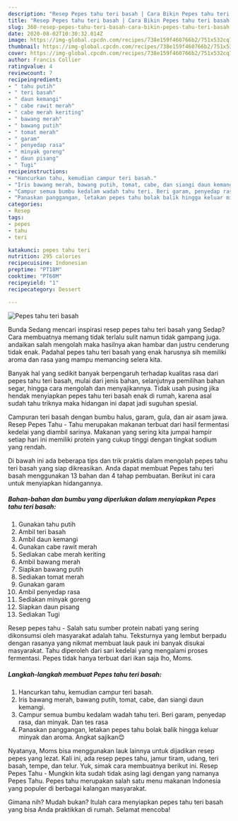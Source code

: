 ```yaml
---
description: "Resep Pepes tahu teri basah | Cara Bikin Pepes tahu teri basah Yang Bikin Ngiler"
title: "Resep Pepes tahu teri basah | Cara Bikin Pepes tahu teri basah Yang Bikin Ngiler"
slug: 360-resep-pepes-tahu-teri-basah-cara-bikin-pepes-tahu-teri-basah-yang-bikin-ngiler
date: 2020-08-02T10:30:32.014Z
image: https://img-global.cpcdn.com/recipes/738e159f460766b2/751x532cq70/pepes-tahu-teri-basah-foto-resep-utama.jpg
thumbnail: https://img-global.cpcdn.com/recipes/738e159f460766b2/751x532cq70/pepes-tahu-teri-basah-foto-resep-utama.jpg
cover: https://img-global.cpcdn.com/recipes/738e159f460766b2/751x532cq70/pepes-tahu-teri-basah-foto-resep-utama.jpg
author: Francis Collier
ratingvalue: 4
reviewcount: 7
recipeingredient:
- " tahu putih"
- " teri basah"
- " daun kemangi"
- " cabe rawit merah"
- " cabe merah keriting"
- " bawang merah"
- " bawang putih"
- " tomat merah"
- " garam"
- " penyedap rasa"
- " minyak goreng"
- " daun pisang"
- " Tugi"
recipeinstructions:
- "Hancurkan tahu, kemudian campur teri basah."
- "Iris bawang merah, bawang putih, tomat, cabe, dan siangi daun kemangi."
- "Campur semua bumbu kedalam wadah tahu teri. Beri garam, penyedap rasa, dan minyak. Dan tes rasa"
- "Panaskan panggangan, letakan pepes tahu bolak balik hingga keluar minyak dan aroma. Angkat sajikan😊"
categories:
- Resep
tags:
- pepes
- tahu
- teri

katakunci: pepes tahu teri 
nutrition: 295 calories
recipecuisine: Indonesian
preptime: "PT18M"
cooktime: "PT60M"
recipeyield: "1"
recipecategory: Dessert

---
```



![Pepes tahu teri basah](https://img-global.cpcdn.com/recipes/738e159f460766b2/751x532cq70/pepes-tahu-teri-basah-foto-resep-utama.jpg)

Bunda Sedang mencari inspirasi resep pepes tahu teri basah yang Sedap? Cara membuatnya memang tidak terlalu sulit namun tidak gampang juga. andaikan salah mengolah maka hasilnya akan hambar dan justru cenderung tidak enak. Padahal pepes tahu teri basah yang enak harusnya sih memiliki aroma dan rasa yang mampu memancing selera kita.

Banyak hal yang sedikit banyak berpengaruh terhadap kualitas rasa dari pepes tahu teri basah, mulai dari jenis bahan, selanjutnya pemilihan bahan segar, hingga cara mengolah dan menyajikannya. Tidak usah pusing jika hendak menyiapkan pepes tahu teri basah enak di rumah, karena asal sudah tahu triknya maka hidangan ini dapat jadi suguhan spesial.

Campuran teri basah dengan bumbu halus, garam, gula, dan air asam jawa. Resep Pepes Tahu - Tahu merupakan makanan terbuat dari hasil fermentasi kedelai yang diambil sarinya. Makanan yang sering kita jumpai hampir setiap hari ini memiliki protein yang cukup tinggi dengan tingkat sodium yang rendah.


Di bawah ini ada beberapa tips dan trik praktis dalam mengolah pepes tahu teri basah yang siap dikreasikan. Anda dapat membuat Pepes tahu teri basah menggunakan 13 bahan dan 4 tahap pembuatan. Berikut ini cara untuk menyiapkan hidangannya.

<!--inarticleads1-->

##### Bahan-bahan dan bumbu yang diperlukan dalam menyiapkan Pepes tahu teri basah:

1. Gunakan  tahu putih
1. Ambil  teri basah
1. Ambil  daun kemangi
1. Gunakan  cabe rawit merah
1. Sediakan  cabe merah keriting
1. Ambil  bawang merah
1. Siapkan  bawang putih
1. Sediakan  tomat merah
1. Gunakan  garam
1. Ambil  penyedap rasa
1. Sediakan  minyak goreng
1. Siapkan  daun pisang
1. Sediakan  Tugi


Resep pepes tahu - Salah satu sumber protein nabati yang sering dikonsumsi oleh masyarakat adalah tahu. Teksturnya yang lembut berpadu dengan rasanya yang nikmat membuat lauk pauk ini banyak disukai masyarakat. Tahu diperoleh dari sari kedelai yang mengalami proses fermentasi. Pepes tidak hanya terbuat dari ikan saja lho, Moms. 

<!--inarticleads2-->

##### Langkah-langkah membuat Pepes tahu teri basah:

1. Hancurkan tahu, kemudian campur teri basah.
1. Iris bawang merah, bawang putih, tomat, cabe, dan siangi daun kemangi.
1. Campur semua bumbu kedalam wadah tahu teri. Beri garam, penyedap rasa, dan minyak. Dan tes rasa
1. Panaskan panggangan, letakan pepes tahu bolak balik hingga keluar minyak dan aroma. Angkat sajikan😊


Nyatanya, Moms bisa menggunakan lauk lainnya untuk dijadikan resep pepes yang lezat. Kali ini, ada resep pepes tahu, jamur tiram, udang, teri basah, tempe, dan telur. Yuk, simak cara membuatnya berikut ini. Resep Pepes Tahu - Mungkin kita sudah tidak asing lagi dengan yang namanya Pepes Tahu. Pepes tahu merupakan salah satu menu makanan Indonesia yang populer di berbagai kalangan masyarakat. 

Gimana nih? Mudah bukan? Itulah cara menyiapkan pepes tahu teri basah yang bisa Anda praktikkan di rumah. Selamat mencoba!
